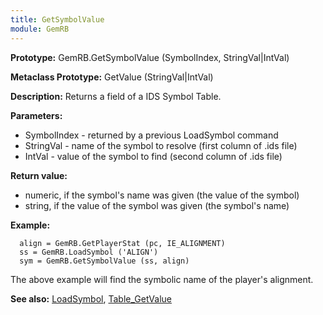 ```yaml
---
title: GetSymbolValue
module: GemRB
---
```


**Prototype:** GemRB.GetSymbolValue (SymbolIndex, StringVal|IntVal)

**Metaclass Prototype:** GetValue (StringVal|IntVal)

**Description:** Returns a field of a IDS Symbol Table.

**Parameters:**
  * SymbolIndex - returned by a previous LoadSymbol command
  * StringVal - name of the symbol to resolve (first column of .ids file)
  * IntVal - value of the symbol to find (second column of .ids file)

**Return value:**
  * numeric, if the symbol's name was given (the value of the symbol)
  * string, if the value of the symbol was given (the symbol's name)

**Example:**

      align = GemRB.GetPlayerStat (pc, IE_ALIGNMENT)
      ss = GemRB.LoadSymbol ('ALIGN')
      sym = GemRB.GetSymbolValue (ss, align)
The above example will find the symbolic name of the player's alignment.

**See also:** [LoadSymbol](LoadSymbol.md), [Table_GetValue](Table_GetValue.md)
